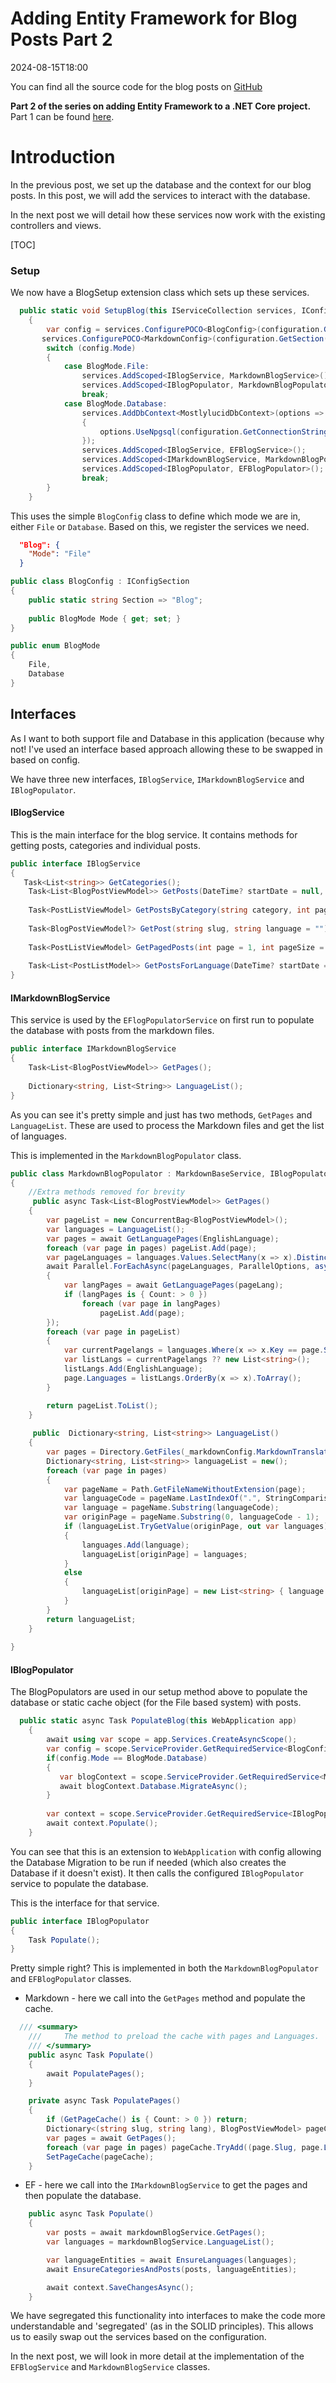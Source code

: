 ﻿# Adding Entity Framework for Blog Posts Part 2
<!--category-- ASP.NET, Entity Framework -->
<datetime class="hidden">2024-08-15T18:00</datetime>

You can find all the source code for the blog posts on [GitHub](https://github.com/scottgal/mostlylucidweb/tree/local/Mostlylucid/Blog)

**Part 2 of the series on adding Entity Framework to a .NET Core project.**
Part 1 can be found [here](/blog/addingentityframeworkforblogpostspt1).

# Introduction
In the previous post, we set up the database and the context for our blog posts. In this post, we will add the services to interact with the database.

In the next post we will detail how these services now work with the existing controllers and views.

[TOC]

### Setup
We now have a BlogSetup extension class which sets up these services.


```csharp
  public static void SetupBlog(this IServiceCollection services, IConfiguration configuration)
    {
        var config = services.ConfigurePOCO<BlogConfig>(configuration.GetSection(BlogConfig.Section));
       services.ConfigurePOCO<MarkdownConfig>(configuration.GetSection(MarkdownConfig.Section));
        switch (config.Mode)
        {
            case BlogMode.File:
                services.AddScoped<IBlogService, MarkdownBlogService>();
                services.AddScoped<IBlogPopulator, MarkdownBlogPopulator>();
                break;
            case BlogMode.Database:
                services.AddDbContext<MostlylucidDbContext>(options =>
                {
                    options.UseNpgsql(configuration.GetConnectionString("DefaultConnection"));
                });
                services.AddScoped<IBlogService, EFBlogService>();
                services.AddScoped<IMarkdownBlogService, MarkdownBlogPopulator>();
                services.AddScoped<IBlogPopulator, EFBlogPopulator>();
                break;
        }
    }
```
This uses the simple `BlogConfig` class to define which mode we are in, either `File` or `Database`. Based on this, we register the services we need.
```json
  "Blog": {
    "Mode": "File"
  }
```
```csharp
public class BlogConfig : IConfigSection
{
    public static string Section => "Blog";
    
    public BlogMode Mode { get; set; }
}

public enum BlogMode
{
    File,
    Database
}
```


## Interfaces
As I want to both support file and Database in this application (because why not! I've used an interface based approach allowing these to be swapped in based on config.

We have three new interfaces, `IBlogService`, `IMarkdownBlogService` and `IBlogPopulator`.


#### IBlogService
This is the main interface for the blog service. It contains methods for getting posts, categories and individual posts.


```csharp
public interface IBlogService
{
   Task<List<string>> GetCategories();
    Task<List<BlogPostViewModel>> GetPosts(DateTime? startDate = null, string category = "");
    
    Task<PostListViewModel> GetPostsByCategory(string category, int page = 1, int pageSize = 10, string language = BaseService.EnglishLanguage);
    
    Task<BlogPostViewModel?> GetPost(string slug, string language = "");
    
    Task<PostListViewModel> GetPagedPosts(int page = 1, int pageSize = 10, string language = BaseService.EnglishLanguage);
    
    Task<List<PostListModel>> GetPostsForLanguage(DateTime? startDate = null, string category = "", string language = BaseService.EnglishLanguage);
}
```

#### IMarkdownBlogService
This service is used by the `EFlogPopulatorService` on first run to populate the database with posts from the markdown files.

```csharp
public interface IMarkdownBlogService
{
    Task<List<BlogPostViewModel>> GetPages();
    
    Dictionary<string, List<String>> LanguageList();
}
```
As you can see it's pretty simple and just has two methods, `GetPages` and `LanguageList`. These are used to process the Markdown files and get the list of languages.

This is implemented in the `MarkdownBlogPopulator` class.

```csharp
public class MarkdownBlogPopulator : MarkdownBaseService, IBlogPopulator, IMarkdownBlogService
{
    //Extra methods removed for brevity
     public async Task<List<BlogPostViewModel>> GetPages()
    {
        var pageList = new ConcurrentBag<BlogPostViewModel>();
        var languages = LanguageList();
        var pages = await GetLanguagePages(EnglishLanguage);
        foreach (var page in pages) pageList.Add(page);
        var pageLanguages = languages.Values.SelectMany(x => x).Distinct().ToList();
        await Parallel.ForEachAsync(pageLanguages, ParallelOptions, async (pageLang, ct) =>
        {
            var langPages = await GetLanguagePages(pageLang);
            if (langPages is { Count: > 0 })
                foreach (var page in langPages)
                    pageList.Add(page);
        });
        foreach (var page in pageList)
        {
            var currentPagelangs = languages.Where(x => x.Key == page.Slug).SelectMany(x => x.Value)?.ToList();
            var listLangs = currentPagelangs ?? new List<string>();
            listLangs.Add(EnglishLanguage);
            page.Languages = listLangs.OrderBy(x => x).ToArray();
        }

        return pageList.ToList();
    }
    
     public  Dictionary<string, List<string>> LanguageList()
    {
        var pages = Directory.GetFiles(_markdownConfig.MarkdownTranslatedPath, "*.md");
        Dictionary<string, List<string>> languageList = new();
        foreach (var page in pages)
        {
            var pageName = Path.GetFileNameWithoutExtension(page);
            var languageCode = pageName.LastIndexOf(".", StringComparison.Ordinal) + 1;
            var language = pageName.Substring(languageCode);
            var originPage = pageName.Substring(0, languageCode - 1);
            if (languageList.TryGetValue(originPage, out var languages))
            {
                languages.Add(language);
                languageList[originPage] = languages;
            }
            else
            {
                languageList[originPage] = new List<string> { language };
            }
        }
        return languageList;
    }
 
}
```


#### IBlogPopulator
The BlogPopulators are used in our setup method above to populate the database or static cache object (for the File based system) with posts.

```csharp
  public static async Task PopulateBlog(this WebApplication app)
    {
        await using var scope = app.Services.CreateAsyncScope();
        var config = scope.ServiceProvider.GetRequiredService<BlogConfig>();
        if(config.Mode == BlogMode.Database)
        {
           var blogContext = scope.ServiceProvider.GetRequiredService<MostlylucidDbContext>();
           await blogContext.Database.MigrateAsync();
        }
    
        var context = scope.ServiceProvider.GetRequiredService<IBlogPopulator>();
        await context.Populate();
    }
```
You can see that this is an extension to `WebApplication` with config allowing the Database Migration to be run if needed (which also creates the Database if it doesn't exist). It then calls the configured `IBlogPopulator` service to populate the database.

This is the interface for that service. 

```csharp
public interface IBlogPopulator
{
    Task Populate();
}
```

Pretty simple right? This is implemented in both the `MarkdownBlogPopulator` and `EFBlogPopulator` classes.

-   Markdown - here we call into the `GetPages` method and populate the cache.
```csharp
  /// <summary>
    ///     The method to preload the cache with pages and Languages.
    /// </summary>
    public async Task Populate()
    {
        await PopulatePages();
    }

    private async Task PopulatePages()
    {
        if (GetPageCache() is { Count: > 0 }) return;
        Dictionary<(string slug, string lang), BlogPostViewModel> pageCache = new();
        var pages = await GetPages();
        foreach (var page in pages) pageCache.TryAdd((page.Slug, page.Language), page);
        SetPageCache(pageCache);
    }
```
- EF - here we call into the `IMarkdownBlogService` to get the pages and then populate the database.
```csharp
    public async Task Populate()
    {
        var posts = await markdownBlogService.GetPages();
        var languages = markdownBlogService.LanguageList();

        var languageEntities = await EnsureLanguages(languages);
        await EnsureCategoriesAndPosts(posts, languageEntities);

        await context.SaveChangesAsync();
    }

```

We have segregated this functionality into interfaces to make the code more understandable and 'segregated' (as in the SOLID principles). This allows us to easily swap out the services based on the configuration.

In the next post, we will look in more detail at the implementation of the `EFBlogService` and `MarkdownBlogService` classes.